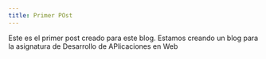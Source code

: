 ```yaml
---
title: Primer POst
---
```

Este es el primer post creado para este blog. 
Estamos creando un blog para la asignatura de Desarrollo de APlicaciones en Web
